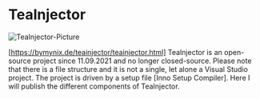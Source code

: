 # TeaInjector
![TeaInjector-Picture](https://bymynix.de/teainjector/assets/images/TeaInjector-Picture.png)

[https://bymynix.de/teainjector/teainjector.html] 
TeaInjector is an open-source project since 11.09.2021 and no longer closed-source. Please note that there is a file structure and it is not a single, let alone a Visual Studio project. The project is driven by a setup file [Inno Setup Compiler]. Here I will publish the different components of TeaInjector.
